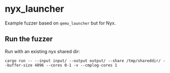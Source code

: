 # nyx_launcher

Example fuzzer based on `qemu_launcher` but for Nyx.

## Run the fuzzer

Run with an existing nyx shared dir:

```
cargo run -- --input input/ --output output/ --share /tmp/shareddir/ --buffer-size 4096 --cores 0-1 -v --cmplog-cores 1
```
